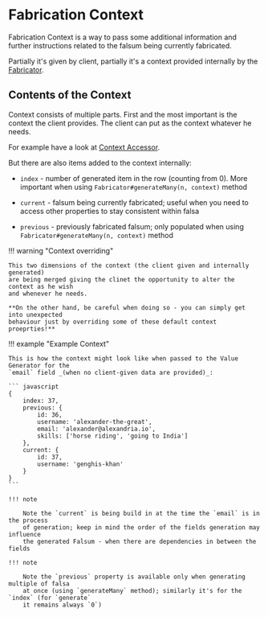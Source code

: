 # Fabrication Context

Fabrication Context is a way to pass some additional information and further instructions 
related to the falsum being currently fabricated.

Partially it's given by client, partially it's a context provided internally by the 
[Fabricator](./04_fabricator.md).


## Contents of the Context

Context consists of multiple parts. First and the most important is the context the
client provides. The client can put as the context whatever he needs.

For example have a look at [Context Accessor](../Generators/07_contextuals.md#context-accessor).

But there are also items added to the context internally:

- `index` - number of generated item in the row (counting from 0). More important
  when using `Fabricator#generateMany(n, context)` method

- `current` - falsum being currently fabricated; useful when you need to access
  other properties to stay consistent within falsa

- `previous` - previously fabricated falsum; only populated when using 
  `Fabricator#generateMany(n, context)` method


!!! warning "Context overriding"

    This two dimensions of the context (the client given and internally generated)
    are being merged giving the clinet the opportunity to alter the context as he wish
    and whenever he needs.

    **On the other hand, be careful when doing so - you can simply get into unexpected 
    behaviour just by overriding some of these default context proeprties!**


!!! example "Example Context"

    This is how the context might look like when passed to the Value Generator for the 
    `email` field _(when no client-given data are provided)_:

    ``` javascript
    {
        index: 37,
        previous: {
            id: 36,
            username: 'alexander-the-great',
            email: 'alexander@alexandria.io',
            skills: ['horse riding', 'going to India']
        },
        current: {
            id: 37,
            username: 'genghis-khan'
        }
    }
    ```
    
    !!! note

        Note the `current` is being build in at the time the `email` is in the process 
        of generation; keep in mind the order of the fields generation may influence
        the generated Falsum - when there are dependencies in between the fields
    
    !!! note

        Note the `previous` property is available only when generating multiple of falsa
        at once (using `generateMany` method); similarly it's for the `index` (for `generate`
        it remains always `0`)
